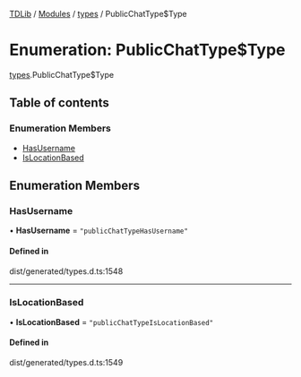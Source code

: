 [TDLib](../README.md) / [Modules](../modules.md) / [types](../modules/types.md) / PublicChatType$Type

# Enumeration: PublicChatType$Type

[types](../modules/types.md).PublicChatType$Type

## Table of contents

### Enumeration Members

- [HasUsername](types.PublicChatType_Type.md#hasusername)
- [IsLocationBased](types.PublicChatType_Type.md#islocationbased)

## Enumeration Members

### HasUsername

• **HasUsername** = ``"publicChatTypeHasUsername"``

#### Defined in

dist/generated/types.d.ts:1548

___

### IsLocationBased

• **IsLocationBased** = ``"publicChatTypeIsLocationBased"``

#### Defined in

dist/generated/types.d.ts:1549
